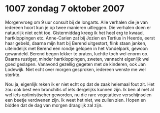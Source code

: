 # 1007 zondag 7 oktober 2007
Morgenvroeg om 9 uur consult bij de longarts. Alle verhalen die je van iedereen hoort kun je op twee manieren uitleggen. Die verhalen doen er natuurlijk niet echt toe. Gistermiddag kreeg ik het heel erg te kwaad, hartkloppingen etc. Anne-Carien zat bij Jozien en Tertius in Heerde, eerst haar gebeld, daarna mijn hart bij Berend uitgestort, flink staan janken, uiteindelijk met Berend een rondje gelopen in het Vondelpark, gewoon gewandeld. Berend begon lekker te praten, luchtte toch wel enorm op. Daarna rustiger, minder hartkloppingen, zweten, vannacht eigenlijk wel goed geslapen. Vanavond gezellig gegeten met de kinderen, ook Jan Lodewijk. Niet echt over morgen gesproken, iedereen wenste me wel sterkte.

Nou ja, eigenlijk reken ik er niet echt op dat de zaak helemaal fout zit. Het zou ook best een bronchitis of iets dergelijks kunnen zijn. Ik ben al met al wel iets optimistischer geworden, nu die rare vegetatieve verschijnselen een beetje verdwenen zijn. Ik weet het niet, we zullen zien. Hopen en bidden dat de dag van morgen draaglijk zal zijn.